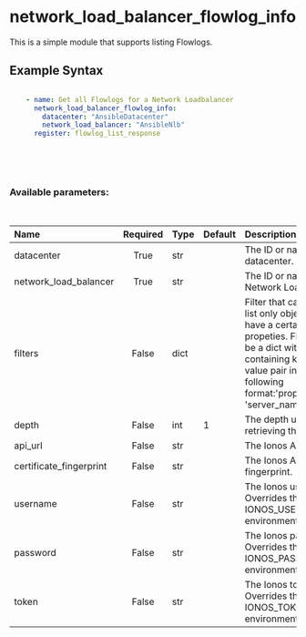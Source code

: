 # network_load_balancer_flowlog_info

This is a simple module that supports listing Flowlogs.

## Example Syntax


```yaml

    - name: Get all Flowlogs for a Network Loadbalancer
      network_load_balancer_flowlog_info:
        datacenter: "AnsibleDatacenter"
        network_load_balancer: "AnsibleNlb"
      register: flowlog_list_response

```


&nbsp;

&nbsp;
### Available parameters:
&nbsp;

| Name | Required | Type | Default | Description |
| :--- | :---: | :--- | :--- | :--- |
| datacenter | True | str |  | The ID or name of the datacenter. |
| network_load_balancer | True | str |  | The ID or name of the Network Loadbalancer. |
| filters | False | dict |  | Filter that can be used to list only objects which have a certain set of propeties. Filters should be a dict with a key containing keys and value pair in the following format:'properties.name': 'server_name' |
| depth | False | int | 1 | The depth used when retrieving the items. |
| api_url | False | str |  | The Ionos API base URL. |
| certificate_fingerprint | False | str |  | The Ionos API certificate fingerprint. |
| username | False | str |  | The Ionos username. Overrides the IONOS_USERNAME environment variable. |
| password | False | str |  | The Ionos password. Overrides the IONOS_PASSWORD environment variable. |
| token | False | str |  | The Ionos token. Overrides the IONOS_TOKEN environment variable. |
